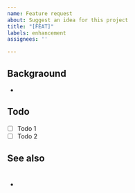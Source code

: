 ```yaml
---
name: Feature request
about: Suggest an idea for this project
title: "[FEAT]"
labels: enhancement
assignees: ''

---
```


## Backgraound
-

## Todo
- [ ] Todo 1
- [ ] Todo 2

## See also
- #
